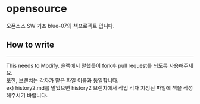 # opensource
오픈소스 SW 기초 blue-07의 책프로젝트 입니다.
## How to write
-----

This needs to Modify.
슬랙에서 말했듯이 fork후 pull request를 되도록 사용해주세요.  
또한, 브랜치는 각자가 맡은 파일 이름과 동일합니다.  
ex) history2.md를 맡았으면 history2 브랜치에서 작업
각자 지정된 파일에 책을 작성해주시기 바랍니다.
